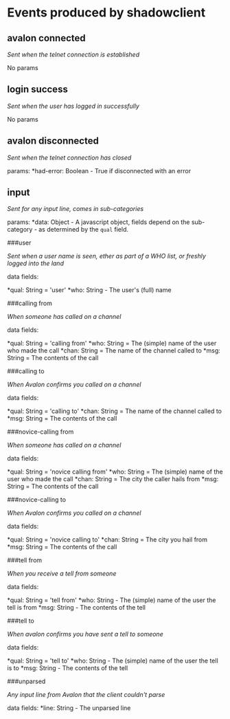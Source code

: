 Events produced by shadowclient
===============================

avalon connected
----------------

_Sent when the telnet connection is established_

No params


login success
-------------

_Sent when the user has logged in successfully_

No params


avalon disconnected
-------------------

_Sent when the telnet connection has closed_

params:
*had-error: Boolean - True if disconnected with an error




input
-----

_Sent for any input line, comes in sub-categories_

params:
*data: Object - A javascript object, fields depend on the sub-category - as determined by the `qual` field.


###user

_Sent when a user name is seen, ether as part of a WHO list, or freshly logged into the land_

data fields:

*qual: String = 'user'
*who: String - The user's (full) name


###calling from

_When someone has called on a channel_

data fields:

*qual: String = 'calling from'
*who: String = The (simple) name of the user who made the call
*chan: String = The name of the channel called to
*msg: String = The contents of the call


###calling to

_When Avalon confirms you called on a channel_

data fields:

*qual: String = 'calling to'
*chan: String = The name of the channel called to
*msg: String = The contents of the call


###novice-calling from

_When someone has called on a channel_

data fields:

*qual: String = 'novice calling from'
*who: String = The (simple) name of the user who made the call
*chan: String = The city the caller hails from
*msg: String = The contents of the call


###novice-calling to

_When Avalon confirms you called on a channel_

data fields:

*qual: String = 'novice calling to'
*chan: String = The city you hail from
*msg: String = The contents of the call


###tell from

_When you receive a tell from someone_

data fields:

*qual: String = 'tell from'
*who: String - The (simple) name of the user the tell is from
*msg: String - The contents of the tell


###tell to

_When avalon confirms you have sent a tell to someone_

data fields:

*qual: String = 'tell to'
*who: String - The (simple) name of the user the tell is to
*msg: String - The contents of the tell


###unparsed

_Any input line from Avalon that the client couldn't parse_

data fields:
*line: String - The unparsed line

